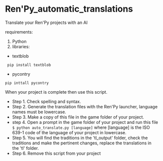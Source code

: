 # Ren'Py_automatic_translations
Translate your Ren'Py projects with an AI

requirements:
1. Python
2. libraries:
  - textblob
  
``` pip install textblob```
  
  - pycontry 
  
```pip inttall pycontry```

When your project is complete then use this script.
* Step 1. Check spelling and syntax.
* Step 2. Generate the translation files with the Ren'Py launcher,
        language names must be lowercase.
* Step 3. Make a copy of this file in the game folder of your project.
* step 4. Open a prompt in the game folder of your project and run this file
        ```$ python auto_translate.py [language]```
        where [language] is the ISO 639-1 code of the language of your project in lowercase.
* Step 5. You will find the traditions in the 'tl_output' folder, check the 
        traditions and make the pertinent changes, replace the translations
        in the 'tl' folder.
* Step 6. Remove this script from your project
